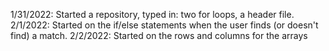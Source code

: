 
1/31/2022:
 Started a repository, typed in: two for loops, a header file. 
 2/1/2022: 
 Started on the if/else statements when the user finds (or doesn't find) a match.
 2/2/2022:
 Started on the rows and columns for the arrays
